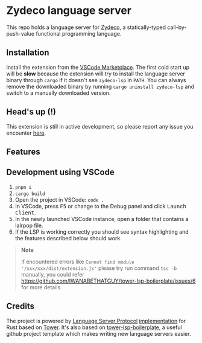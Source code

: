 # Zydeco language server

This repo holds a language server for [Zydeco](https://github.com/zydeco-lang/zydeco), a statically-typed call-by-push-value functional programming language.

## Installation
Install the extension from the [VSCode Marketplace](https://marketplace.visualstudio.com/items?itemName=LitiaEeloo.cajun-zydeco-language-server).
The first cold start up will be **slow** because the extension will try to install the language server binary through `cargo` if it doesn't see `zydeco-lsp` in `PATH`. You can always remove the downloaded binary by running `cargo uninstall zydeco-lsp` and switch to a manually downloaded version.

## Head's up (!)

This extension is still in active development, so please report any issue you encounter [here](https://github.com/zydeco-lang/zydeco/issues).

## Features

<!--
- [ ] Semantic tokenization
make sure your semantic token is enabled, you could enable your `semantic token` by
adding this line  to your `settings.json`
```json
{
 "editor.semanticHighlighting.enabled": true,
}
```

- [ ] Syntactic error diagnostic

- [ ] Code completion
-->

<!-- - Go to Definition
    ![Go to Definition](https://github.com/user-attachments/assets/e20bfdf5-6e0d-4d97-99fc-4ab06db0ddd2)

- Find References
    ![Find References](https://github.com/user-attachments/assets/978cc716-eae6-48d6-828c-7f273982a4aa)

- Hover
    ![Hover](https://github.com/user-attachments/assets/38055a83-8d9d-489a-ace9-979337a635ac)

- Error Diagnostics
    ![Error Diagnostics](https://github.com/user-attachments/assets/6f1ca1e4-d51e-4245-a8e9-f5e6b3ce68a0) -->


## Development using VSCode
1. `pnpm i`
2. `cargo build`
3. Open the project in VSCode: `code .`
4. In VSCode, press <kbd>F5</kbd> or change to the Debug panel and click <kbd>Launch Client</kbd>.
5. In the newly launched VSCode instance, open a folder that contains a lalrpop file.
6. If the LSP is working correctly you should see syntax highlighting and the features described below should work.
> **Note**  
> 
> If encountered errors like `Cannot find module '/xxx/xxx/dist/extension.js'`
> please try run command `tsc -b` manually, you could refer https://github.com/IWANABETHATGUY/tower-lsp-boilerplate/issues/6 for more details

## Credits

The project is powered by [Language Server Protocol](https://microsoft.github.io/language-server-protocol) [implementation](https://github.com/ebkalderon/tower-lsp) for Rust based on [Tower](https://github.com/tower-rs/tower).
It's also based on [tower-lsp-boilerplate](https://github.com/IWANABETHATGUY/tower-lsp-boilerplate), a useful github project template which makes writing new language servers easier.
